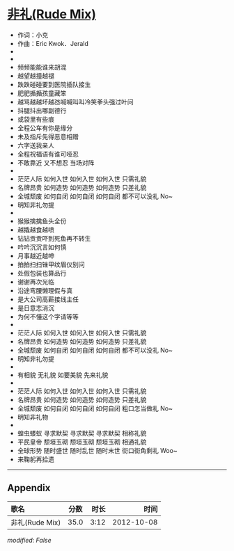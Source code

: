 # [非礼(Rude Mix)](https://music.163.com/song?id=25638416)

* 作词：小克
* 作曲：Eric Kwok．Jerald
*
*
* 频频能能谁来胡混
* 越望越撞越褪
* 跌跌碰碰要到医院插队接生
* 肥肥揗揗孩童藏笨
* 越骂越越坏越氹喊喊叫叫冷笑拳头强过叶问
* 抖腿抖出哪副德行
* 或袋里有些痕
* 全程公车有你是缘分
* 未及指斥先得恶意相赠
* 六字送我亲人
* 全程祝福语有谁可哑忍
* 不敢靠近 又不想忍 当场对阵
* 
* 茫茫人际 如何入世 如何入世 如何入世 只需礼貌
* 名牌昂贵 如何造势 如何造势 如何造势 只差礼貌
* 全城颓废 如何自闭 如何自闭 如何自闭 都不可以没礼 No~
* 明知非礼勿提
* 
* 猴猴擒擒鱼头全份
* 越撬越食越喷
* 钻钻贡贡吓到死鱼再不转生
* 吟吟沉沉言如何慎
* 月事越近越呻
* 拍拍扫扫锉甲纹眉仪别问
* 处假包装也算品行
* 谢谢再次光临
* 沿途弯腰懒理假与真
* 是大公司高薪接线主任
* 是日意志消沉
* 为何不懂这个字请等等
* 
* 茫茫人际 如何入世 如何入世 如何入世 只需礼貌
* 名牌昂贵 如何造势 如何造势 如何造势 只差礼貌
* 全城颓废 如何自闭 如何自闭 如何自闭 都不可以没礼 No~
* 明知非礼勿提
* 
* 有相貌 无礼貌 如要美貌 先来礼貌
* 
* 茫茫人际 如何入世 如何入世 如何入世 只需礼貌
* 名牌昂贵 如何造势 如何造势 如何造势 只差礼貌
* 全城颓废 如何自闭 如何自闭 如何自闭 粗口怎当做礼 No~
* 明知非礼物
* 
* 蝗虫蝼蚁 寻求默契 寻求默契 寻求默契 相称礼貌
* 平民皇帝 颓垣玉砌 颓垣玉砌 颓垣玉砌 相通礼貌
* 全球形势 随时盛世 随时乱世 随时末世 街口街角剩礼 Woo~
* 来鞠躬再拾遗


---

## Appendix

|歌名|分数|时长|时间|
|:---|:---:|---:|---:|
|非礼(Rude Mix)|35.0|3:12|2012-10-08

*modified: False*